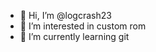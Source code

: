 - 👋 Hi, I’m @logcrash23
- 👀 I’m interested in custom rom
- 🌱 I’m currently learning git



<!---
logcrash23/logcrash23 is a ✨ special ✨ repository because its `README.md` (this file) appears on your GitHub profile.
You can click the Preview link to take a look at your changes.
--->
